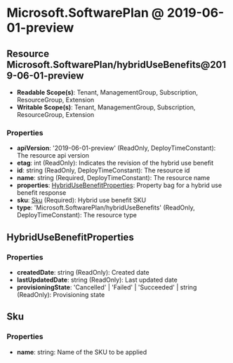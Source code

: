 # Microsoft.SoftwarePlan @ 2019-06-01-preview

## Resource Microsoft.SoftwarePlan/hybridUseBenefits@2019-06-01-preview
* **Readable Scope(s)**: Tenant, ManagementGroup, Subscription, ResourceGroup, Extension
* **Writable Scope(s)**: Tenant, ManagementGroup, Subscription, ResourceGroup, Extension
### Properties
* **apiVersion**: '2019-06-01-preview' (ReadOnly, DeployTimeConstant): The resource api version
* **etag**: int (ReadOnly): Indicates the revision of the hybrid use benefit
* **id**: string (ReadOnly, DeployTimeConstant): The resource id
* **name**: string (Required, DeployTimeConstant): The resource name
* **properties**: [HybridUseBenefitProperties](#hybridusebenefitproperties): Property bag for a hybrid use benefit response
* **sku**: [Sku](#sku) (Required): Hybrid use benefit SKU
* **type**: 'Microsoft.SoftwarePlan/hybridUseBenefits' (ReadOnly, DeployTimeConstant): The resource type

## HybridUseBenefitProperties
### Properties
* **createdDate**: string (ReadOnly): Created date
* **lastUpdatedDate**: string (ReadOnly): Last updated date
* **provisioningState**: 'Cancelled' | 'Failed' | 'Succeeded' | string (ReadOnly): Provisioning state

## Sku
### Properties
* **name**: string: Name of the SKU to be applied

